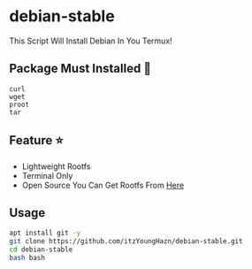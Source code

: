 # debian-stable
This Script Will Install Debian In You Termux! 

## Package Must Installed 🚀
```terminal
curl 
wget 
proot 
tar
```

## Feature ⭐
* Lightweight Rootfs
* Terminal Only
* Open Source
You Can Get Rootfs From [Here](docker.debian.net)

## Usage
```bash
apt install git -y
git clone https://github.com/itzYoungHazn/debian-stable.git
cd debian-stable
bash bash
```

